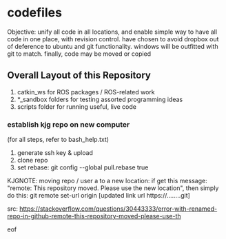 # codefiles

Objective: unify all code in all locations, and enable simple way to have all code in one place, with revision control. have chosen to avoid dropbox out of deference to ubuntu and git functionality. windows will be outfitted with git to match. finally, code may be moved or copied
## Overall Layout of this Repository
1. catkin_ws for ROS packages / ROS-related work
2. *_sandbox folders for testing assorted programming ideas
3. scripts folder for running useful, live code
 
### establish kjg repo on new computer
(for all steps, refer to bash_help.txt)
1. generate ssh key & upload
2. clone repo
3. set rebase: git config --global pull.rebase true


KJGNOTE: moving repo / user a to a new location:
if get this message: "remote: This repository moved. Please use the new location", then simply do this:
git remote set-url origin [updated link url https://........git]

src: https://stackoverflow.com/questions/30443333/error-with-renamed-repo-in-github-remote-this-repository-moved-please-use-th





eof
